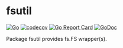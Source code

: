 # fsutil

[![Go](https://github.com/yhlee-tw/fsutil/actions/workflows/go.yaml/badge.svg)](https://github.com/yhlee-tw/fsutil/actions/workflows/go.yaml)
[![codecov](https://codecov.io/gh/yhlee-tw/fsutil/branch/main/graph/badge.svg)](https://codecov.io/gh/yhlee-tw/fsutil/branch/main)
[![Go Report Card](https://goreportcard.com/badge/github.com/yhlee-tw/fsutil)](https://goreportcard.com/report/github.com/yhlee-tw/fsutil)
[![GoDoc](https://godoc.org/github.com/yhlee-tw/fsutil?status.svg)](https://pkg.go.dev/github.com/yhlee-tw/fsutil?tab=overview)

Package fsutil provides fs.FS wrapper(s).
